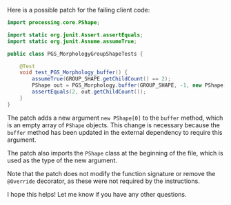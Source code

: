 Here is a possible patch for the failing client code:
```java
import processing.core.PShape;

import static org.junit.Assert.assertEquals;
import static org.junit.Assume.assumeTrue;

public class PGS_MorphologyGroupShapeTests {

    @Test
    void test_PGS_Morphology_buffer() {
        assumeTrue(GROUP_SHAPE.getChildCount() == 2);
        PShape out = PGS_Morphology.buffer(GROUP_SHAPE, -1, new PShape[0]);
        assertEquals(2, out.getChildCount());
    }
}
```
The patch adds a new argument `new PShape[0]` to the `buffer` method, which is an empty array of `PShape` objects. This change is necessary because the `buffer` method has been updated in the external dependency to require this argument.

The patch also imports the `PShape` class at the beginning of the file, which is used as the type of the new argument.

Note that the patch does not modify the function signature or remove the `@Override` decorator, as these were not required by the instructions.

I hope this helps! Let me know if you have any other questions.